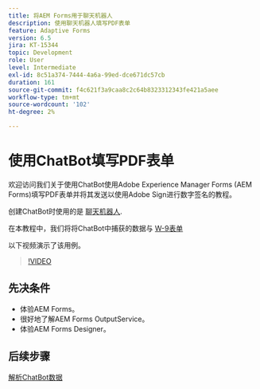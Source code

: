 ```yaml
---
title: 将AEM Forms用于聊天机器人
description: 使用聊天机器人填写PDF表单
feature: Adaptive Forms
version: 6.5
jira: KT-15344
topic: Development
role: User
level: Intermediate
exl-id: 8c51a374-7444-4a6a-99ed-dce671dc57cb
duration: 161
source-git-commit: f4c621f3a9caa8c2c64b8323312343fe421a5aee
workflow-type: tm+mt
source-wordcount: '102'
ht-degree: 2%

---
```


# 使用ChatBot填写PDF表单

欢迎访问我们关于使用ChatBot使用Adobe Experience Manager Forms (AEM Forms)填写PDF表单并将其发送以使用Adobe Sign进行数字签名的教程。

创建ChatBot时使用的是 [聊天机器人](https://www.chatbot.com/).

在本教程中，我们将将ChatBot中捕获的数据与 [W-9表单](assets/fw9.xdp)

以下视频演示了该用例。

>[!VIDEO](https://video.tv.adobe.com/v/3428432?learn=on)

## 先决条件

* 体验AEM Forms。
* 很好地了解AEM Forms OutputService。
* 体验AEM Forms Designer。

## 后续步骤

[解析ChatBot数据](parse-chat-bot-data.md)

